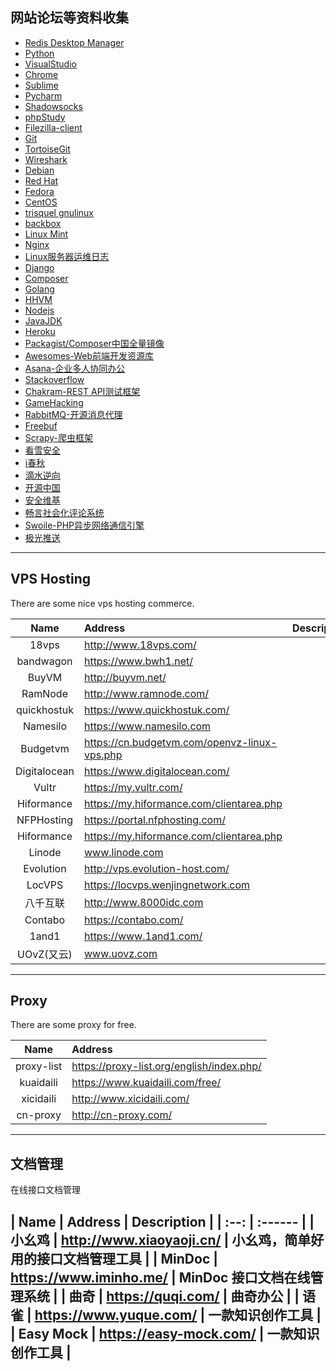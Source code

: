 
## 网站论坛等资料收集
* [Redis Desktop Manager](https://redisdesktop.com/download/)
* [Python](https://www.python.org/)
* [VisualStudio](https://www.visualstudio.com/zh-hans/downloads)
* [Chrome](http://www.google.cn/chrome/browser/desktop/)
* [Sublime](https://www.sublimetext.com/)
* [Pycharm](https://www.jetbrains.com/pycharm/?fromMenu)
* [Shadowsocks](https://github.com/shadowsocks/shadowsocks-windows/releases)
* [phpStudy](http://www.phpstudy.net/)
* [Filezilla-client](https://filezilla-project.org/download.php?type=client)
* [Git](https://git-scm.com/downloads)
* [TortoiseGit](https://tortoisegit.org/)
* [Wireshark](https://www.wireshark.org/download.html)
* [Debian](https://www.debian.org/)
* [Red Hat](http://www.redhat.com/)
* [Fedora](https://getfedora.org/)
* [CentOS](https://www.centos.org/)
* [trisquel gnulinux](https://trisquel.info/)
* [backbox](https://www.backbox.org/)
* [Linux Mint](http://www.linuxmint.com/)
* [Nginx](http://nginx.org/)
* [Linux服务器运维日志](https://www.centos.bz/)
* [Django](https://www.djangoproject.com/download/)
* [Composer](http://www.phpcomposer.com/)
* [Golang](https://golang.org/)
* [HHVM](http://www.hhvm.org/)
* [Nodejs](http://nodejs.cn/)
* [JavaJDK](http://www.oracle.com/technetwork/cn/java/javase/downloads/jdk8-downloads-2133151-zhs.html)
* [Heroku](https://devcenter.heroku.com/)
* [Packagist/Composer中国全量镜像](https://pkg.phpcomposer.com/)
* [Awesomes-Web前端开发资源库](https://www.awesomes.cn/)
* [Asana-企业多人协同办公](https://app.asana.com/)
* [Stackoverflow](https://stackoverflow.com/)
* [Chakram-REST API测试框架](http://dareid.github.io/chakram/)
* [GameHacking](https://www.nostarch.com/gamehacking)
* [RabbitMQ-开源消息代理](http://www.rabbitmq.com/)
* [Freebuf](http://www.freebuf.com/)
* [Scrapy-爬虫框架](https://scrapy.org/)
* [看雪安全](https://bbs.pediy.com/)
* [i春秋](https://www.ichunqiu.com/)
* [滴水逆向](http://www.dtdebug.com/)
* [开源中国](https://www.oschina.net/)
* [安全维基](https://www.sec-wiki.com/)
* [畅言社会化评论系统](http://changyan.kuaizhan.com/)
* [Swoile-PHP异步网络通信引擎](https://www.swoole.com/)
* [极光推送](http://docs.jiguang.cn/)
---
## VPS Hosting
There are some nice vps hosting commerce.

| Name | Address | Description |
| :--: | :------ | :------------ |
| 18vps | <http://www.18vps.com/> | |
| bandwagon | <https://www.bwh1.net/> | |
| BuyVM | <http://buyvm.net/> | |
| RamNode | <http://www.ramnode.com/> | |
| quickhostuk | <https://www.quickhostuk.com/> | |
| Namesilo | https://www.namesilo.com | |
| Budgetvm | https://cn.budgetvm.com/openvz-linux-vps.php | |
| Digitalocean | <https://www.digitalocean.com/> | |
| Vultr | https://my.vultr.com/ | |
| Hiformance | https://my.hiformance.com/clientarea.php | |
| NFPHosting | https://portal.nfphosting.com/ | |
| Hiformance | https://my.hiformance.com/clientarea.php | |
| Linode | www.linode.com | |
| Evolution | http://vps.evolution-host.com/ | |
| LocVPS | https://locvps.wenjingnetwork.com | |
| 八千互联 | http://www.8000idc.com | |
| Contabo | https://contabo.com/ | |
| 1and1 | https://www.1and1.com/ | |
| UOvZ(又云) | www.uovz.com | |
---
## Proxy
There are some proxy for free.

| Name | Address |
| :--: | :------ |
| proxy-list | <https://proxy-list.org/english/index.php/> |
| kuaidaili | https://www.kuaidaili.com/free/ |
| xicidaili | <http://www.xicidaili.com/> |
| cn-proxy | <http://cn-proxy.com/> |
---
## 文档管理
在线接口文档管理

| Name | Address | Description |
| :--: | :------ |
| 小幺鸡 | <http://www.xiaoyaoji.cn/> | 小幺鸡，简单好用的接口文档管理工具 |
| MinDoc | <https://www.iminho.me/> | MinDoc 接口文档在线管理系统 |
| 曲奇 | <https://quqi.com/> | 曲奇办公 |
| 语雀 | <https://www.yuque.com/> | 一款知识创作工具 |
| Easy Mock | <https://easy-mock.com/> | 一款知识创作工具 |
---
